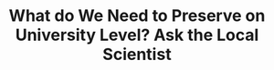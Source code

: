 ---
abstract: null
creators:
- Strathmann, Stefan
- Neuroth, Heike
date: null
document_url: https://services.phaidra.univie.ac.at/api/object/o:294496/download
grand_parent: iPRES
institutions: []
keywords:
- beijing
landing_page_url: https://phaidra.univie.ac.at/o:294496
language: eng
layout: publication
license: CC BY-SA 3.0 AT
notes_url: null
parent: iPRES 2007
presentation_url: null
publication_type: presentation
size: 542313
source_name: iPRES
title: What do We Need to Preserve on University Level? Ask the Local Scientist
year: 2007
---